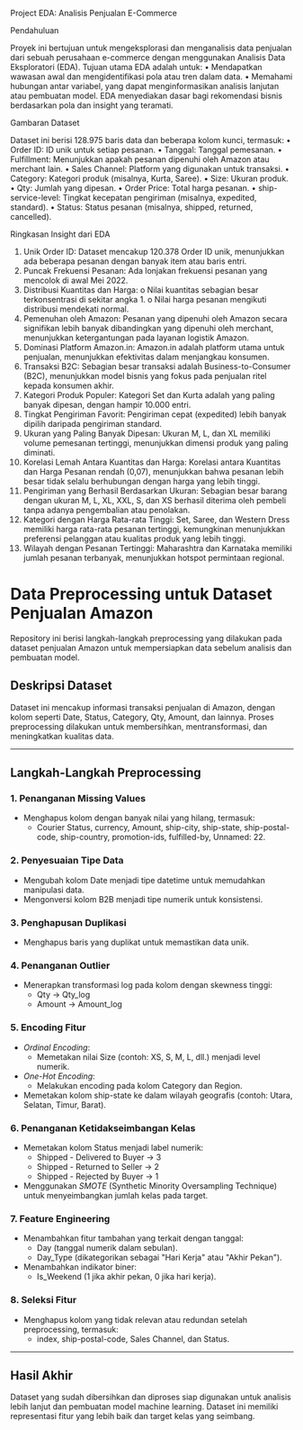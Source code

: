 Project EDA: Analisis Penjualan E-Commerce

Pendahuluan

Proyek ini bertujuan untuk mengeksplorasi dan menganalisis data penjualan dari sebuah perusahaan e-commerce dengan menggunakan Analisis Data Eksploratori (EDA). Tujuan utama EDA adalah untuk:
•	Mendapatkan wawasan awal dan mengidentifikasi pola atau tren dalam data.
•	Memahami hubungan antar variabel, yang dapat menginformasikan analisis lanjutan atau pembuatan model.
EDA menyediakan dasar bagi rekomendasi bisnis berdasarkan pola dan insight yang teramati.


Gambaran Dataset

Dataset ini berisi 128.975 baris data dan beberapa kolom kunci, termasuk:
•	Order ID: ID unik untuk setiap pesanan.
•	Tanggal: Tanggal pemesanan.
•	Fulfillment: Menunjukkan apakah pesanan dipenuhi oleh Amazon atau merchant lain.
•	Sales Channel: Platform yang digunakan untuk transaksi.
•	Category: Kategori produk (misalnya, Kurta, Saree).
•	Size: Ukuran produk.
•	Qty: Jumlah yang dipesan.
•	Order Price: Total harga pesanan.
•	ship-service-level: Tingkat kecepatan pengiriman (misalnya, expedited, standard).
•	Status: Status pesanan (misalnya, shipped, returned, cancelled).



Ringkasan Insight dari EDA

1.	Unik Order ID: Dataset mencakup 120.378 Order ID unik, menunjukkan ada beberapa pesanan dengan banyak item atau baris entri.
2.	Puncak Frekuensi Pesanan: Ada lonjakan frekuensi pesanan yang mencolok di awal Mei 2022.
3.	Distribusi Kuantitas dan Harga:
o	Nilai kuantitas sebagian besar terkonsentrasi di sekitar angka 1.
o	Nilai harga pesanan mengikuti distribusi mendekati normal.
4.	Pemenuhan oleh Amazon: Pesanan yang dipenuhi oleh Amazon secara signifikan lebih banyak dibandingkan yang dipenuhi oleh merchant, menunjukkan ketergantungan pada layanan logistik Amazon.
5.	Dominasi Platform Amazon.in: Amazon.in adalah platform utama untuk penjualan, menunjukkan efektivitas dalam menjangkau konsumen.
6.	Transaksi B2C: Sebagian besar transaksi adalah Business-to-Consumer (B2C), menunjukkan model bisnis yang fokus pada penjualan ritel kepada konsumen akhir.
7.	Kategori Produk Populer: Kategori Set dan Kurta adalah yang paling banyak dipesan, dengan hampir 10.000 entri.
8.	Tingkat Pengiriman Favorit: Pengiriman cepat (expedited) lebih banyak dipilih daripada pengiriman standard.
9.	Ukuran yang Paling Banyak Dipesan: Ukuran M, L, dan XL memiliki volume pemesanan tertinggi, menunjukkan dimensi produk yang paling diminati.
10.	Korelasi Lemah Antara Kuantitas dan Harga: Korelasi antara Kuantitas dan Harga Pesanan rendah (0,07), menunjukkan bahwa pesanan lebih besar tidak selalu berhubungan dengan harga yang lebih tinggi.
11.	Pengiriman yang Berhasil Berdasarkan Ukuran: Sebagian besar barang dengan ukuran M, L, XL, XXL, S, dan XS berhasil diterima oleh pembeli tanpa adanya pengembalian atau penolakan.
12.	Kategori dengan Harga Rata-rata Tinggi: Set, Saree, dan Western Dress memiliki harga rata-rata pesanan tertinggi, kemungkinan menunjukkan preferensi pelanggan atau kualitas produk yang lebih tinggi.
13.	Wilayah dengan Pesanan Tertinggi: Maharashtra dan Karnataka memiliki jumlah pesanan terbanyak, menunjukkan hotspot permintaan regional.


# Data Preprocessing untuk Dataset Penjualan Amazon

Repository ini berisi langkah-langkah preprocessing yang dilakukan pada dataset penjualan Amazon untuk mempersiapkan data sebelum analisis dan pembuatan model.

## Deskripsi Dataset
Dataset ini mencakup informasi transaksi penjualan di Amazon, dengan kolom seperti Date, Status, Category, Qty, Amount, dan lainnya. Proses preprocessing dilakukan untuk membersihkan, mentransformasi, dan meningkatkan kualitas data.

---

## Langkah-Langkah Preprocessing

### 1. Penanganan Missing Values
- Menghapus kolom dengan banyak nilai yang hilang, termasuk:
  - Courier Status, currency, Amount, ship-city, ship-state, ship-postal-code, ship-country, promotion-ids, fulfilled-by, Unnamed: 22.
  
### 2. Penyesuaian Tipe Data
- Mengubah kolom Date menjadi tipe datetime untuk memudahkan manipulasi data.
- Mengonversi kolom B2B menjadi tipe numerik untuk konsistensi.

### 3. Penghapusan Duplikasi
- Menghapus baris yang duplikat untuk memastikan data unik.

### 4. Penanganan Outlier
- Menerapkan transformasi log pada kolom dengan skewness tinggi:
  - Qty → Qty_log
  - Amount → Amount_log

### 5. Encoding Fitur
- *Ordinal Encoding*:
  - Memetakan nilai Size (contoh: XS, S, M, L, dll.) menjadi level numerik.
- *One-Hot Encoding*:
  - Melakukan encoding pada kolom Category dan Region.
- Memetakan kolom ship-state ke dalam wilayah geografis (contoh: Utara, Selatan, Timur, Barat).

### 6. Penanganan Ketidakseimbangan Kelas
- Memetakan kolom Status menjadi label numerik:
  - Shipped - Delivered to Buyer → 3
  - Shipped - Returned to Seller → 2
  - Shipped - Rejected by Buyer → 1
- Menggunakan *SMOTE* (Synthetic Minority Oversampling Technique) untuk menyeimbangkan jumlah kelas pada target.

### 7. Feature Engineering
- Menambahkan fitur tambahan yang terkait dengan tanggal:
  - Day (tanggal numerik dalam sebulan).
  - Day_Type (dikategorikan sebagai "Hari Kerja" atau "Akhir Pekan").
- Menambahkan indikator biner:
  - Is_Weekend (1 jika akhir pekan, 0 jika hari kerja).

### 8. Seleksi Fitur
- Menghapus kolom yang tidak relevan atau redundan setelah preprocessing, termasuk:
  - index, ship-postal-code, Sales Channel, dan Status.

---

## Hasil Akhir
Dataset yang sudah dibersihkan dan diproses siap digunakan untuk analisis lebih lanjut dan pembuatan model machine learning. Dataset ini memiliki representasi fitur yang lebih baik dan target kelas yang seimbang.
